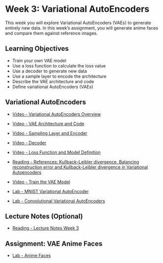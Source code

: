 # Week 3: Variational AutoEncoders

This week you will explore Variational AutoEncoders (VAEs) to generate entirely new data. In this week’s assignment, you will generate anime faces and compare them against reference images.

## Learning Objectives

- Train your own VAE model
- Use a loss function to calculate the loss value
- Use a decoder to generate new data
- Use a sample layer to encode the architecture
- Describe the VAE architecture and code
- Define variational AutoEncoders (VAEs)

## Variational AutoEncoders

- [Video - Variational AutoEncoders Overview](https://www.coursera.org/learn/generative-deep-learning-with-tensorflow/lecture/yVhK9/variational-autoencoders-overview)

- [Video - VAE Architecture and Code](https://www.coursera.org/learn/generative-deep-learning-with-tensorflow/lecture/fxPDM/vae-architecture-and-code)

- [Video - Sampling Layer and Encoder](https://www.coursera.org/learn/generative-deep-learning-with-tensorflow/lecture/G2mJr/sampling-layer-and-encoder)

- [Video - Decoder](https://www.coursera.org/learn/generative-deep-learning-with-tensorflow/lecture/REsSP/decoder)

- [Video - Loss Function and Model Definition](https://www.coursera.org/learn/generative-deep-learning-with-tensorflow/lecture/WvWcn/loss-function-and-model-definition)

- [Reading - References: Kullback–Leibler divergence, Balancing reconstruction error and Kullback-Leibler divergence in Variational Autoencoders](https://www.coursera.org/learn/generative-deep-learning-with-tensorflow/supplement/4PoCj/references-kullback-leibler-divergence-balancing-reconstruction-error-and)

- [Video - Train the VAE Model](https://www.coursera.org/learn/generative-deep-learning-with-tensorflow/lecture/nx3MQ/train-the-vae-model)

- [Lab - MNIST Variational AutoEncoder](./Labs/C4_W3_Lab_1_VAE_MNIST.ipynb)

- [Lab - Convolutional Variational AutoEncoders](./Labs/cvae.ipynb)

## Lecture Notes (Optional)

- [Reading - Lecture Notes Week 3](./Reading/C4_W3.pdf)

## Assignment: VAE Anime Faces

- [Lab - Anime Faces](./Labs/C4W3_Assignment.ipynb)